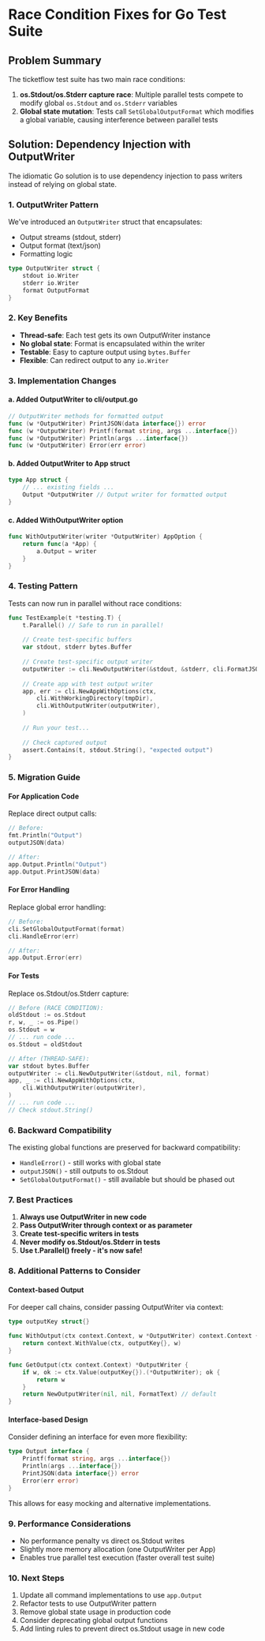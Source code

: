 # Race Condition Fixes for Go Test Suite

## Problem Summary

The ticketflow test suite has two main race conditions:

1. **os.Stdout/os.Stderr capture race**: Multiple parallel tests compete to modify global `os.Stdout` and `os.Stderr` variables
2. **Global state mutation**: Tests call `SetGlobalOutputFormat` which modifies a global variable, causing interference between parallel tests

## Solution: Dependency Injection with OutputWriter

The idiomatic Go solution is to use dependency injection to pass writers instead of relying on global state.

### 1. OutputWriter Pattern

We've introduced an `OutputWriter` struct that encapsulates:
- Output streams (stdout, stderr)
- Output format (text/json)
- Formatting logic

```go
type OutputWriter struct {
    stdout io.Writer
    stderr io.Writer
    format OutputFormat
}
```

### 2. Key Benefits

- **Thread-safe**: Each test gets its own OutputWriter instance
- **No global state**: Format is encapsulated within the writer
- **Testable**: Easy to capture output using `bytes.Buffer`
- **Flexible**: Can redirect output to any `io.Writer`

### 3. Implementation Changes

#### a. Added OutputWriter to cli/output.go

```go
// OutputWriter methods for formatted output
func (w *OutputWriter) PrintJSON(data interface{}) error
func (w *OutputWriter) Printf(format string, args ...interface{})
func (w *OutputWriter) Println(args ...interface{})
func (w *OutputWriter) Error(err error)
```

#### b. Added OutputWriter to App struct

```go
type App struct {
    // ... existing fields ...
    Output *OutputWriter // Output writer for formatted output
}
```

#### c. Added WithOutputWriter option

```go
func WithOutputWriter(writer *OutputWriter) AppOption {
    return func(a *App) {
        a.Output = writer
    }
}
```

### 4. Testing Pattern

Tests can now run in parallel without race conditions:

```go
func TestExample(t *testing.T) {
    t.Parallel() // Safe to run in parallel!
    
    // Create test-specific buffers
    var stdout, stderr bytes.Buffer
    
    // Create test-specific output writer
    outputWriter := cli.NewOutputWriter(&stdout, &stderr, cli.FormatJSON)
    
    // Create app with test output writer
    app, err := cli.NewAppWithOptions(ctx,
        cli.WithWorkingDirectory(tmpDir),
        cli.WithOutputWriter(outputWriter),
    )
    
    // Run your test...
    
    // Check captured output
    assert.Contains(t, stdout.String(), "expected output")
}
```

### 5. Migration Guide

#### For Application Code

Replace direct output calls:

```go
// Before:
fmt.Println("Output")
outputJSON(data)

// After:
app.Output.Println("Output")
app.Output.PrintJSON(data)
```

#### For Error Handling

Replace global error handling:

```go
// Before:
cli.SetGlobalOutputFormat(format)
cli.HandleError(err)

// After:
app.Output.Error(err)
```

#### For Tests

Replace os.Stdout/os.Stderr capture:

```go
// Before (RACE CONDITION):
oldStdout := os.Stdout
r, w, _ := os.Pipe()
os.Stdout = w
// ... run code ...
os.Stdout = oldStdout

// After (THREAD-SAFE):
var stdout bytes.Buffer
outputWriter := cli.NewOutputWriter(&stdout, nil, format)
app, _ := cli.NewAppWithOptions(ctx,
    cli.WithOutputWriter(outputWriter),
)
// ... run code ...
// Check stdout.String()
```

### 6. Backward Compatibility

The existing global functions are preserved for backward compatibility:
- `HandleError()` - still works with global state
- `outputJSON()` - still outputs to os.Stdout
- `SetGlobalOutputFormat()` - still available but should be phased out

### 7. Best Practices

1. **Always use OutputWriter in new code**
2. **Pass OutputWriter through context or as parameter**
3. **Create test-specific writers in tests**
4. **Never modify os.Stdout/os.Stderr in tests**
5. **Use t.Parallel() freely - it's now safe!**

### 8. Additional Patterns to Consider

#### Context-based Output

For deeper call chains, consider passing OutputWriter via context:

```go
type outputKey struct{}

func WithOutput(ctx context.Context, w *OutputWriter) context.Context {
    return context.WithValue(ctx, outputKey{}, w)
}

func GetOutput(ctx context.Context) *OutputWriter {
    if w, ok := ctx.Value(outputKey{}).(*OutputWriter); ok {
        return w
    }
    return NewOutputWriter(nil, nil, FormatText) // default
}
```

#### Interface-based Design

Consider defining an interface for even more flexibility:

```go
type Output interface {
    Printf(format string, args ...interface{})
    Println(args ...interface{})
    PrintJSON(data interface{}) error
    Error(err error)
}
```

This allows for easy mocking and alternative implementations.

### 9. Performance Considerations

- No performance penalty vs direct os.Stdout writes
- Slightly more memory allocation (one OutputWriter per App)
- Enables true parallel test execution (faster overall test suite)

### 10. Next Steps

1. Update all command implementations to use `app.Output`
2. Refactor tests to use OutputWriter pattern
3. Remove global state usage in production code
4. Consider deprecating global output functions
5. Add linting rules to prevent direct os.Stdout usage in new code